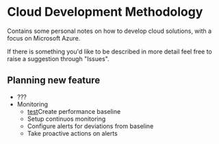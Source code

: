 # Cloud Development Methodology

Contains some personal notes on how to develop cloud solutions, with a focus on Microsoft Azure.

If there is something you'd like to be described in more detail feel free to raise a suggestion through "Issues".



## Planning new feature

* ???
* Monitoring
  * [test](https://Development%20Methodology/Create%20performance%20baseline.md)Create performance baseline
  * Setup continuos monitoring
  * Configure alerts for deviations from baseline
  * Take proactive actions on alerts